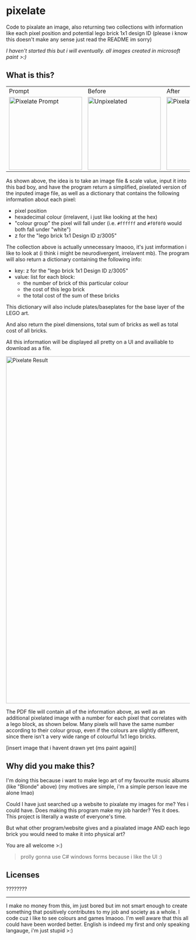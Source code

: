# pixelate
Code to pixalate an image, also returning two collections with information like each pixel position and potential lego brick 1x1 design ID (please i know this doesn't make any sense just read the README im sorry) 

_I haven't started this but i will eventually. all images created in microsoft paint >:)_

[//]: # (what)

What is this?
-------------

<table>
  <tr>
    <td>Prompt</td>
    <td>Before</td>
    <td>After</td>
  </tr>
  <tr>
    <td><img height="200" alt="Pixelate Prompt" src="https://github.com/bigoa-gach/useless_images/blob/main/pixelate_prompt_ui_design.png"></td>
    <td><img height="200" alt="Unpixelated" src="https://github.com/bigoa-gach/useless_images/blob/main/blonde.jpeg"></td>
    <td><img height="200" alt="Pixelated" src="https://github.com/bigoa-gach/useless_images/blob/main/blonde_pixel.png"></td>
  </tr>
</table>

As shown above, the idea is to take an image file & scale value, input it into this bad boy, and have the program return a simplified, pixelated version of the inputed image file, as well as a dictionary that contains the following information about each pixel:
- pixel position
- hexadecimal colour (irrelavent, i just like looking at the hex)
- "colour group" the pixel will fall under (i.e. `#ffffff` and `#f0f0f0` would both fall under "white")
- z for the "lego brick 1x1 Design ID z/3005"

The collection above is actually unnecessary lmaooo, it's just imformation i like to look at (i think i might be neurodivergent, irrelavent mb). The program will also return a dictionary containing the following info:
- key: z for the "lego brick 1x1 Design ID z/3005"
- value: list for each block:
  - the number of brick of this particular colour
  - the cost of this lego brick
  - the total cost of the sum of these bricks

This dictionary will also include plates/baseplates for the base layer of the LEGO art.

And also return the pixel dimensions, total sum of bricks as well as total cost of all bricks.

All this information will be displayed all pretty on a UI and availiable to download as a file.

<img width="950" alt="Pixelate Result" src="https://github.com/bigoa-gach/useless_images/blob/main/pixelate_result_ui_design.png">

The PDF file will contain all of the information above, as well as an additional pixelated image with a number for each pixel that correlates with a lego block, as shown below. Many pixels will have the same number according to their colour group, even if the colours are slightly different, since there isn't a very wide range of colourful 1x1 lego bricks.

[insert image that i havent drawn yet (ms paint again)]

[//]: # (end what)


[//]: # (why)

Why did you make this?
----------------------
I'm doing this because i want to make lego art of my favourite music albums (like "Blonde" above) (my motives are simple, i'm a simple person leave me alone lmao)

Could I have just searched up a website to pixalate my images for me? Yes i could have.
Does making this program make my job harder? Yes it does. This project is literally a waste of everyone's time.

But what other program/website gives and a pixalated image AND each lego brick you would need to make it into physical art?

You are all welcome >:)

[//]: # (end why)

>prolly gonna use C# windows forms because i like the UI :)

## Licenses
????????

----
I make no money from this, im just bored but im not smart enough to create something that positively contributes to my job and society as a whole. I code cuz i like to see colours and games lmaooo.
I'm well aware that this all could have been worded better. English is indeed my first and only speaking langauge, i'm just stupid >:)
